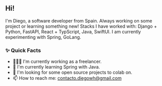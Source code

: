 ## Hi!

I'm Diego, a software developer from Spain. Always working on some project or learning something new!
Stacks I have worked with: Django + Python, FastAPI, React + TypScript, Java, SwiftUI.
I am currently experimenting with Spring, GoLang.

### ✨ Quick Facts
- 👨🏽‍💻 I'm currently working as a freelancer.
- 🎿 I'm currently learning Spring with Java.
- 🌱 I'm looking for some open source projects to colab on.
- 📫 How to reach me: contacto.diegowh@gmail.com
